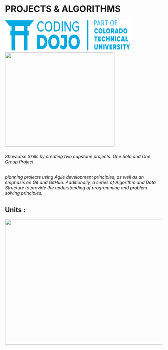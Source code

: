 # PROJECTS & ALGORITHMS

<img src="https://github.com/MohamedAmineHammi/Web-Fundamentals-CODING-DOJO/blob/main/Coding%20Dojo%20Logo.png" width="400" height="100">
<img src="https://github.com/MohamedAmineHammi/Projects-And-Algorithms/blob/main/Icon.png" width="350" height="300">

###### Showcase Skills by creating two capstone projects: One Solo and One Group Project.
###### planning projects using Agile development principles, as well as an emphasis on Git and GitHub. Additionally, a series of Algorithm and Data Structure to provide the understanding of programming and problem solving principles.
## Units :
<img src="https://github.com/MohamedAmineHammi/Projects-And-Algorithms/blob/main/Units.png" width="1200" height="400">
